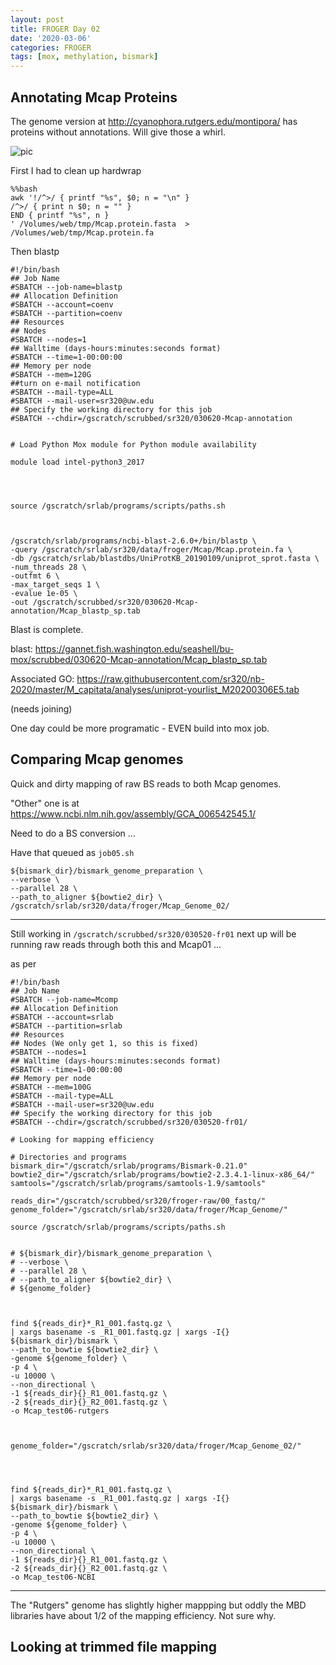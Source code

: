 ```yaml
---
layout: post
title: FROGER Day 02
date: '2020-03-06'
categories: FROGER
tags: [mox, methylation, bismark]
---
```


## Annotating Mcap Proteins

The genome version at http://cyanophora.rutgers.edu/montipora/ has proteins without annotations. Will give those a whirl.

![pic](http://gannet.fish.washington.edu/seashell/snaps/Genome_analysis_of_the_rice_coral_Montipora_capitata_2020-03-06_08-09-04.png)

First I had to clean up hardwrap

```
%%bash
awk '!/^>/ { printf "%s", $0; n = "\n" }
/^>/ { print n $0; n = "" }
END { printf "%s", n }
' /Volumes/web/tmp/Mcap.protein.fasta  > /Volumes/web/tmp/Mcap.protein.fa
```

Then blastp

```
#!/bin/bash
## Job Name
#SBATCH --job-name=blastp
## Allocation Definition
#SBATCH --account=coenv
#SBATCH --partition=coenv
## Resources
## Nodes
#SBATCH --nodes=1
## Walltime (days-hours:minutes:seconds format)
#SBATCH --time=1-00:00:00
## Memory per node
#SBATCH --mem=120G
##turn on e-mail notification
#SBATCH --mail-type=ALL
#SBATCH --mail-user=sr320@uw.edu
## Specify the working directory for this job
#SBATCH --chdir=/gscratch/scrubbed/sr320/030620-Mcap-annotation


# Load Python Mox module for Python module availability

module load intel-python3_2017




source /gscratch/srlab/programs/scripts/paths.sh



/gscratch/srlab/programs/ncbi-blast-2.6.0+/bin/blastp \
-query /gscratch/srlab/sr320/data/froger/Mcap/Mcap.protein.fa \
-db /gscratch/srlab/blastdbs/UniProtKB_20190109/uniprot_sprot.fasta \
-num_threads 28 \
-outfmt 6 \
-max_target_seqs 1 \
-evalue 1e-05 \
-out /gscratch/scrubbed/sr320/030620-Mcap-annotation/Mcap_blastp_sp.tab
```


Blast is complete.

blast: https://gannet.fish.washington.edu/seashell/bu-mox/scrubbed/030620-Mcap-annotation/Mcap_blastp_sp.tab

Associated GO: https://raw.githubusercontent.com/sr320/nb-2020/master/M_capitata/analyses/uniprot-yourlist_M20200306E5.tab

(needs joining)

One day could be more programatic -  EVEN build into mox job.




## Comparing Mcap genomes

Quick and dirty mapping of raw BS reads to both Mcap genomes.

"Other" one is at https://www.ncbi.nlm.nih.gov/assembly/GCA_006542545.1/

Need to do a BS conversion ...

Have that queued as `job05.sh`

```
${bismark_dir}/bismark_genome_preparation \
--verbose \
--parallel 28 \
--path_to_aligner ${bowtie2_dir} \
/gscratch/srlab/sr320/data/froger/Mcap_Genome_02/
```

---

Still working in `/gscratch/scrubbed/sr320/030520-fr01` next up will be running raw reads through both this and Mcap01 ...


as per

```
#!/bin/bash
## Job Name
#SBATCH --job-name=Mcomp
## Allocation Definition
#SBATCH --account=srlab
#SBATCH --partition=srlab
## Resources
## Nodes (We only get 1, so this is fixed)
#SBATCH --nodes=1
## Walltime (days-hours:minutes:seconds format)
#SBATCH --time=1-00:00:00
## Memory per node
#SBATCH --mem=100G
#SBATCH --mail-type=ALL
#SBATCH --mail-user=sr320@uw.edu
## Specify the working directory for this job
#SBATCH --chdir=/gscratch/scrubbed/sr320/030520-fr01/

# Looking for mapping efficiency

# Directories and programs
bismark_dir="/gscratch/srlab/programs/Bismark-0.21.0"
bowtie2_dir="/gscratch/srlab/programs/bowtie2-2.3.4.1-linux-x86_64/"
samtools="/gscratch/srlab/programs/samtools-1.9/samtools"

reads_dir="/gscratch/scrubbed/sr320/froger-raw/00_fastq/"
genome_folder="/gscratch/srlab/sr320/data/froger/Mcap_Genome/"

source /gscratch/srlab/programs/scripts/paths.sh


# ${bismark_dir}/bismark_genome_preparation \
# --verbose \
# --parallel 28 \
# --path_to_aligner ${bowtie2_dir} \
# ${genome_folder}



find ${reads_dir}*_R1_001.fastq.gz \
| xargs basename -s _R1_001.fastq.gz | xargs -I{} ${bismark_dir}/bismark \
--path_to_bowtie ${bowtie2_dir} \
-genome ${genome_folder} \
-p 4 \
-u 10000 \
--non_directional \
-1 ${reads_dir}{}_R1_001.fastq.gz \
-2 ${reads_dir}{}_R2_001.fastq.gz \
-o Mcap_test06-rutgers



genome_folder="/gscratch/srlab/sr320/data/froger/Mcap_Genome_02/"




find ${reads_dir}*_R1_001.fastq.gz \
| xargs basename -s _R1_001.fastq.gz | xargs -I{} ${bismark_dir}/bismark \
--path_to_bowtie ${bowtie2_dir} \
-genome ${genome_folder} \
-p 4 \
-u 10000 \
--non_directional \
-1 ${reads_dir}{}_R1_001.fastq.gz \
-2 ${reads_dir}{}_R2_001.fastq.gz \
-o Mcap_test06-NCBI
```

---

The "Rutgers" genome has slightly higher mappping but oddly the MBD libraries have about 1/2 of the mapping efficiency. Not sure why.

## Looking at trimmed file mapping
